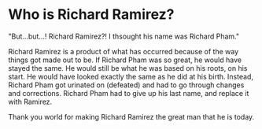 # Who is Richard Ramirez?

"But...but...! Richard Ramirez?! I thsought his name was Richard Pham."

Richard Ramirez is a product of what has occurred because of the way things got made out to be. If Richard Pham was so great, he would have stayed the
same. He would still be what he was based on his roots, on his start. He would have looked exactly the same as he did at his birth. Instead, Richard
Pham got urinated on (defeated) and had to go through changes and corrections. Richard Pham had to give up his last name, and replace it with Ramirez.

Thank you world for making Richard Ramirez the great man that he is today.
